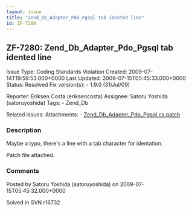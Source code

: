 ```yaml
---
layout: issue
title: "Zend_Db_Adapter_Pdo_Pgsql tab idented line"
id: ZF-7280
---
```


ZF-7280: Zend\_Db\_Adapter\_Pdo\_Pgsql tab idented line
-------------------------------------------------------

 Issue Type: Coding Standards Violation Created: 2009-07-14T19:59:53.000+0000 Last Updated: 2009-07-15T05:45:33.000+0000 Status: Resolved Fix version(s): - 1.9.0 (31/Jul/09)
 
 Reporter:  Eriksen Costa (eriksencosta)  Assignee:  Satoru Yoshida (satoruyoshida)  Tags: - Zend\_Db
 
 Related issues: 
 Attachments: - [Zend\_Db\_Adapter\_Pdo\_Pgsql.cs.patch](/issues/secure/attachment/12071/Zend_Db_Adapter_Pdo_Pgsql.cs.patch)
 
### Description

Maybe a typo, there's a line with a tab character for identation.

Patch file attached.

 

 

### Comments

Posted by Satoru Yoshida (satoruyoshida) on 2009-07-15T05:45:32.000+0000

Solved in SVN r16732

 

 